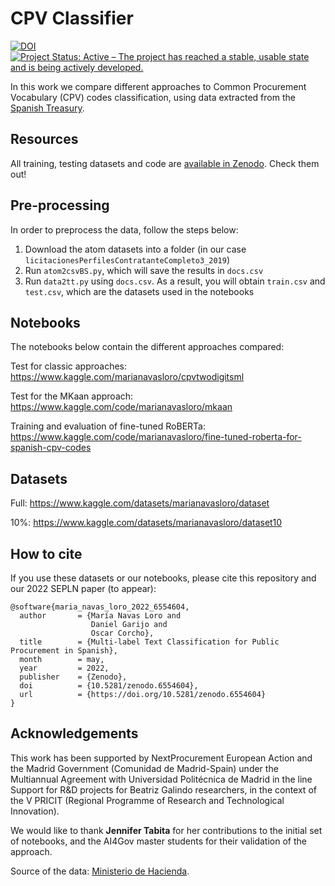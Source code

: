 # CPV Classifier

[![DOI](https://zenodo.org/badge/DOI/10.5281/zenodo.6554604.svg)](https://doi.org/10.5281/zenodo.6554604) [![Project Status: Active – The project has reached a stable, usable state and is being actively developed.](https://www.repostatus.org/badges/latest/active.svg)](https://www.repostatus.org/#active)

In this work we compare different approaches to Common Procurement Vocabulary (CPV) codes classification, using data extracted from the [Spanish Treasury](https://www.hacienda.gob.es/es-ES/GobiernoAbierto/Datos%20Abiertos/Paginas/LicitacionesContratante.aspx). 

## Resources
All training, testing datasets and code are [available in Zenodo](https://doi.org/10.5281/zenodo.6554604). Check them out!

## Pre-processing
In order to preprocess the data, follow the steps below:

1. Download the atom datasets into a folder (in our case `licitacionesPerfilesContratanteCompleto3_2019`)
2. Run `atom2csvBS.py`, which will save the results in `docs.csv` 
3. Run `data2tt.py` using `docs.csv`. As a result, you will obtain `train.csv` and `test.csv`, which are the datasets used in the notebooks

## Notebooks
The notebooks below contain the different approaches compared:

Test for classic approaches: https://www.kaggle.com/marianavasloro/cpvtwodigitsml

Test for the MKaan approach:
https://www.kaggle.com/code/marianavasloro/mkaan

Training and evaluation of fine-tuned RoBERTa:
https://www.kaggle.com/code/marianavasloro/fine-tuned-roberta-for-spanish-cpv-codes


## Datasets

Full: https://www.kaggle.com/datasets/marianavasloro/dataset

10%: https://www.kaggle.com/datasets/marianavasloro/dataset10


## How to cite
If you use these datasets or our notebooks, please cite this repository and our 2022 SEPLN paper (to appear):

```
@software{maria_navas_loro_2022_6554604,
  author       = {María Navas Loro and
                  Daniel Garijo and
                  Oscar Corcho},
  title        = {Multi-label Text Classification for Public Procurement in Spanish},
  month        = may,
  year         = 2022,
  publisher    = {Zenodo},
  doi          = {10.5281/zenodo.6554604},
  url          = {https://doi.org/10.5281/zenodo.6554604}
}
```

## Acknowledgements
This work has been supported by NextProcurement European Action and the Madrid Government (Comunidad de Madrid-Spain) under the Multiannual Agreement with Universidad Politécnica de Madrid in the line Support for R&D projects for Beatriz Galindo researchers, in the context of the V PRICIT (Regional Programme of Research and Technological Innovation). 

We would like to thank **Jennifer Tabita** for her contributions to the initial set of notebooks, and the AI4Gov master students for their validation of the approach. 

Source of the data: [Ministerio de Hacienda](https://www.hacienda.gob.es/es-ES/GobiernoAbierto/Datos%20Abiertos/Paginas/LicitacionesContratante.aspx).
